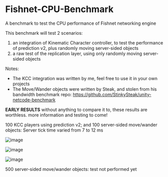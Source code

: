 # Fishnet-CPU-Benchmark
 A benchmark to test the CPU performance of Fishnet networking engine

 This benchmark will test 2 scenarios:
 1) an integration of Kinematic Character controller, to test the performance of prediction v2, plus randomly moving server-sided objects
 2) a raw test of the replication layer, using only randomly moving server-sided objects

Notes:
- The KCC integration was written by me, feel free to use it in your own projects
- The Move/Wander objects were written by Steak, and stolen from his bandwidth benchmark repo: https://github.com/StinkySteak/unity-netcode-benchmark

**EARLY RESULTS**
without anything to compare it to, these results are worthless. more information and testing to come!

100 KCC players using prediction v2; and 100 server-sided move/wander objects:
Server tick time varied from 7 to 12 ms

![image](https://github.com/Milk-Drinker01/Fishnet-CPU-Benchmark/assets/59656122/054d3077-df5f-41b4-84ea-8b9ae0682362)

![image](https://github.com/Milk-Drinker01/Fishnet-CPU-Benchmark/assets/59656122/b98d4c27-c47f-4421-93f8-9a22da8e2d05)

![image](https://github.com/Milk-Drinker01/Fishnet-CPU-Benchmark/assets/59656122/a6969c95-45c6-4866-a7aa-c3afdd27e322)

500 server-sided move/wander objects:
test not performed yet
